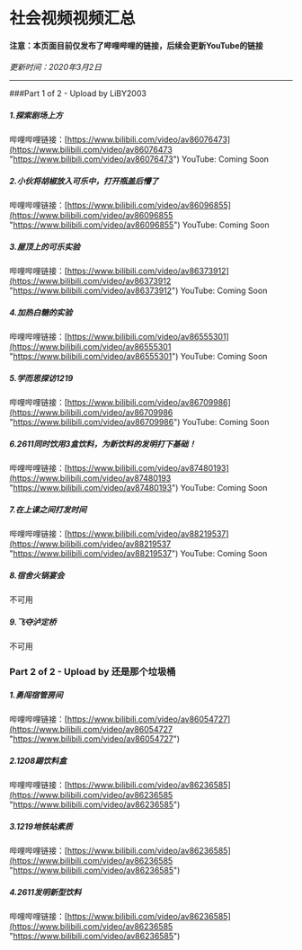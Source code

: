 # 社会视频视频汇总
#### 注意：本页面目前仅发布了哔哩哔哩的链接，后续会更新YouTube的链接
*更新时间：2020年3月2日*

------------
###Part 1 of 2 - Upload by LiBY2003

##### 1.探索剧场上方
哔哩哔哩链接：[https://www.bilibili.com/video/av86076473](https://www.bilibili.com/video/av86076473 "https://www.bilibili.com/video/av86076473")
YouTube: Coming Soon

##### 2.小伙将胡椒放入可乐中，打开瓶盖后懵了
哔哩哔哩链接：[https://www.bilibili.com/video/av86096855](https://www.bilibili.com/video/av86096855 "https://www.bilibili.com/video/av86096855")
YouTube: Coming Soon

##### 3.屋顶上的可乐实验
哔哩哔哩链接：[https://www.bilibili.com/video/av86373912](https://www.bilibili.com/video/av86373912 "https://www.bilibili.com/video/av86373912")
YouTube: Coming Soon

##### 4.加热白糖的实验
哔哩哔哩链接：[https://www.bilibili.com/video/av86555301](https://www.bilibili.com/video/av86555301 "https://www.bilibili.com/video/av86555301")
YouTube: Coming Soon

##### 5.学而思探访1219
哔哩哔哩链接：[https://www.bilibili.com/video/av86709986](https://www.bilibili.com/video/av86709986 "https://www.bilibili.com/video/av86709986")
YouTube: Coming Soon

##### 6.2611同时饮用3盒饮料，为新饮料的发明打下基础！
哔哩哔哩链接：[https://www.bilibili.com/video/av87480193](https://www.bilibili.com/video/av87480193 "https://www.bilibili.com/video/av87480193")
YouTube: Coming Soon

##### 7.在上课之间打发时间
哔哩哔哩链接：[https://www.bilibili.com/video/av88219537](https://www.bilibili.com/video/av88219537 "https://www.bilibili.com/video/av88219537")
YouTube: Coming Soon

##### 8.宿舍火锅宴会
不可用

##### 9.飞夺泸定桥
不可用

### Part 2 of 2  - Upload by 还是那个垃圾桶
##### 1.勇闯宿管房间
哔哩哔哩链接：[https://www.bilibili.com/video/av86054727](https://www.bilibili.com/video/av86054727 "https://www.bilibili.com/video/av86054727")

##### 2.1208踢饮料盒
哔哩哔哩链接：[https://www.bilibili.com/video/av86236585](https://www.bilibili.com/video/av86236585 "https://www.bilibili.com/video/av86236585")

##### 3.1219地铁站素质
哔哩哔哩链接：[https://www.bilibili.com/video/av86236585](https://www.bilibili.com/video/av86236585 "https://www.bilibili.com/video/av86236585")

##### 4.2611发明新型饮料
哔哩哔哩链接：[https://www.bilibili.com/video/av86236585](https://www.bilibili.com/video/av86236585 "https://www.bilibili.com/video/av86236585")






